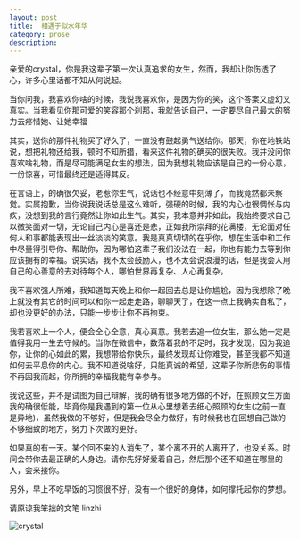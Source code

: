 ```yaml
---
layout: post
title:  相遇于似水年华
category: prose
description: 
---
```



亲爱的crystal，你是我这辈子第一次认真追求的女生，然而，我却让你伤透了心，许多心里话都不知从何说起。

当你问我，我喜欢你啥的时候，我说我喜欢你，是因为你的笑，这个答案又虚幻又真实。当我看见你那可爱的笑容那个刹那，我就告诉自己，一定要尽自己最大的努力去疼惜她、让她幸福

其实，送你的那件礼物买了好久了，一直没有鼓起勇气送给你。那天，你在地铁站说，想把礼物还给我，顿时不知所措，看来这件礼物的确买的很失败。我并没问你喜欢啥礼物，而是尽可能满足女生的想法，因为我想礼物应该是自己的一份心意，一份惊喜，可惜最终还是适得其反。

在言语上，的确很欠妥，老惹你生气，说话也不经意中刻薄了，而我竟然都未察觉。实属抱歉，当你说我说话总是这么难听，强硬的时候，我的内心也很惆怅与内疚，没想到我的言行竟然让你如此生气。其实，我本意并非如此，我始终要求自己以微笑面对一切，无论自己内心是喜还是悲，正如我所崇拜的花满楼，无论面对任何人和事都能表现出一丝淡淡的笑意。我是真真切切的在乎你，想在生活中和工作中尽量得引导你、帮助你，因为哪怕这辈子我们没法在一起，你也有能力去等到你应该拥有的幸福。说实话，我不太会鼓励人，也不太会说浪漫的话，但是我会人用自己的心善意的去对待每个人，哪怕世界再复杂、人心再复杂。

我不喜欢强人所难，我知道每天晚上和你一起回去总是让你尴尬，因为我想除了晚上就没有其它的时间可以和你一起走走路，聊聊天了，在这一点上我确实自私了，却也没更好的办法，只能一步步让你不再拘束。

我若喜欢上一个人，便会全心全意，真心真意。我若去追一位女生，那么她一定是值得我用一生去守候的。当你在微信中，数落着我的不足时，我才发现，因为我追你，让你的心如此的累，我想带给你快乐，最终发现却让你难受，甚至我都不知道如何去平息你的内心。我不知道说啥好，只能真诚的希望，这辈子你所悲伤的事情不再因我而起，你所拥的幸福我能有幸参与。

我说这些，并不是试图为自己辩解，我的确有很多地方做的不好，在照顾女生方面我的确很低能，毕竟你是我遇到的第一位从心里想着去细心照顾的女生(之前一直是异地)，虽然我做的不够好，但是我会尽全力做好，有时候我也在回想自己做的不够细致的地方，努力下次做的更好。

如果真的有一天。某个回不来的人消失了，某个离不开的人离开了，也没关系。时间会带你去最正确的人身边。请你先好好爱着自己，然后那个还不知道在哪里的人，会来接你。

另外，早上不吃早饭的习惯很不好，没有一个很好的身体，如何撑托起你的梦想。

请原谅我笨拙的文笔  linzhi

![crystal](http://m1.img.srcdd.com/farm5/d/2015/0804/16/B3D4C4A9F5401B7EF86463645D77B0CA_B1280_1280_640_426.jpeg, "crystal")